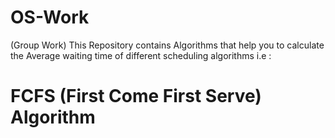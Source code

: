 # OS-Work
(Group Work)
This Repository contains Algorithms that help you to calculate the Average waiting time of different scheduling algorithms i.e :
# FCFS (First Come First Serve) Algorithm
